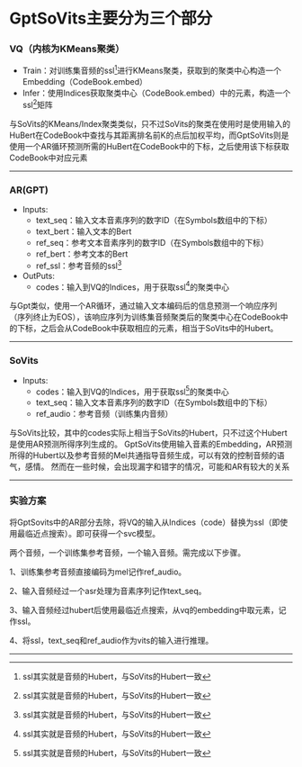 # GptSoVits主要分为三个部分

### VQ（内核为KMeans聚类）
- Train：对训练集音频的ssl[^1]进行KMeans聚类，获取到的聚类中心构造一个Embedding（CodeBook.embed）
- Infer：使用Indices获取聚类中心（CodeBook.embed）中的元素，构造一个ssl[^1]矩阵

与SoVits的KMeans/Index聚类类似，只不过SoVits的聚类在使用时是使用输入的HuBert在CodeBook中查找与其距离排名前K的点后加权平均，而GptSoVits则是使用一个AR循环预测所需的HuBert在CodeBook中的下标，之后使用该下标获取CodeBook中对应元素

---

### AR(GPT)
- Inputs:
	- text_seq：输入文本音素序列的数字ID（在Symbols数组中的下标）
	- text_bert：输入文本的Bert
	- ref_seq：参考文本音素序列的数字ID（在Symbols数组中的下标）
	- ref_bert：参考文本的Bert
	- ref_ssl：参考音频的ssl[^1]
- OutPuts:
	- codes：输入到VQ的Indices，用于获取ssl[^1]的聚类中心

与Gpt类似，使用一个AR循环，通过输入文本编码后的信息预测一个响应序列（序列终止为EOS），该响应序列为训练集音频聚类后的聚类中心在CodeBook中的下标，之后会从CodeBook中获取相应的元素，相当于SoVits中的Hubert。

---

### SoVits
- Inputs:
	- codes：输入到VQ的Indices，用于获取ssl[^1]的聚类中心
	- text_seq：输入文本音素序列的数字ID（在Symbols数组中的下标）
	- ref_audio：参考音频（训练集内音频）

与SoVits比较，其中的codes实际上相当于SoVits的Hubert，只不过这个Hubert是使用AR预测所得序列生成的。
GptSoVits使用输入音素的Embedding，AR预测所得的Hubert以及参考音频的Mel共通指导音频生成，可以有效的控制音频的语气，感情。
然而在一些时候，会出现漏字和错字的情况，可能和AR有较大的关系

---

### 实验方案
将GptSovits中的AR部分去除，将VQ的输入从Indices（code）替换为ssl（即使用最临近点搜索）。即可获得一个svc模型。

两个音频，一个训练集参考音频，一个输入音频。需完成以下步骤。

1、训练集参考音频直接编码为mel记作ref_audio。

2、输入音频经过一个asr处理为音素序列记作text_seq。

3、输入音频经过hubert后使用最临近点搜索，从vq的embedding中取元素，记作ssl。

4、将ssl，text_seq和ref_audio作为vits的输入进行推理。


---

[^1]: ssl其实就是音频的Hubert，与SoVits的Hubert一致
